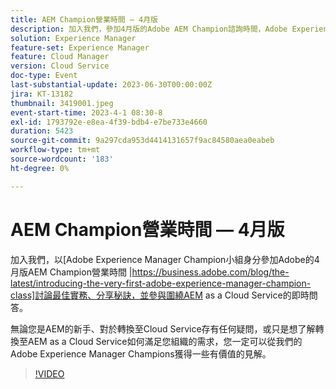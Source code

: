 ```yaml
---
title: AEM Champion營業時間 — 4月版
description: 加入我們，參加4月版的Adobe AEM Champion諮詢時間，Adobe Experience Manager Champion小組將討論最佳實務、分享秘訣，並參與圍繞AEM as a Cloud Service的即時問答。 無論您是AEM的新手、對於轉換至Cloud Service存有任何疑問，或只是想了解轉換至AEM as a Cloud Service如何滿足您組織的需求，您一定可以從我們的Adobe Experience Manager Champions獲得一些有價值的見解。
solution: Experience Manager
feature-set: Experience Manager
feature: Cloud Manager
version: Cloud Service
doc-type: Event
last-substantial-update: 2023-06-30T00:00:00Z
jira: KT-13182
thumbnail: 3419001.jpeg
event-start-time: 2023-4-1 08:30-8
exl-id: 1793792e-e8ea-4f39-bdb4-e7be733e4660
duration: 5423
source-git-commit: 9a297cda953d4414131657f9ac84580aea0eabeb
workflow-type: tm+mt
source-wordcount: '183'
ht-degree: 0%

---
```


# AEM Champion營業時間 — 4月版

加入我們，以[Adobe Experience Manager Champion小組身分參加Adobe的4月版AEM Champion營業時間 |https://business.adobe.com/blog/the-latest/introducing-the-very-first-adobe-experience-manager-champion-class]討論最佳實務、分享秘訣，並參與圍繞AEM as a Cloud Service的即時問答。

無論您是AEM的新手、對於轉換至Cloud Service存有任何疑問，或只是想了解轉換至AEM as a Cloud Service如何滿足您組織的需求，您一定可以從我們的Adobe Experience Manager Champions獲得一些有價值的見解。

>[!VIDEO](https://video.tv.adobe.com/v/3419001/?learn=on)
